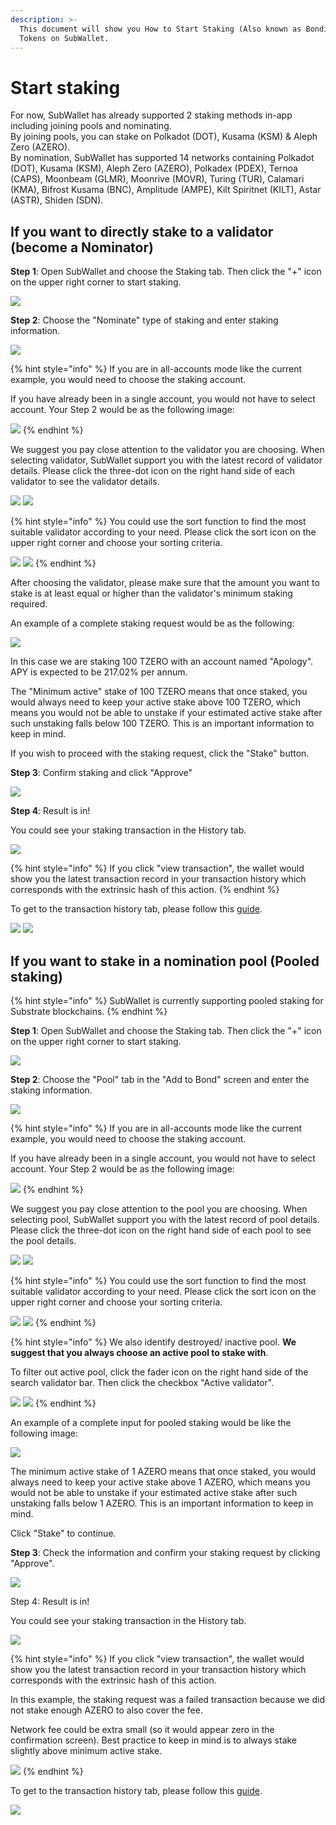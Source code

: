 ```yaml
---
description: >-
  This document will show you How to Start Staking (Also known as Bonding)
  Tokens on SubWallet.
---
```


# Start staking

For now, SubWallet has already supported 2 staking methods in-app including joining pools and nominating.\
By joining pools, you can stake on Polkadot (DOT), Kusama (KSM) & Aleph Zero (AZERO).\
By nomination, SubWallet has supported 14 networks containing Polkadot (DOT), Kusama (KSM), Aleph Zero (AZERO), Polkadex (PDEX), Ternoa (CAPS), Moonbeam (GLMR), Moonrive (MOVR), Turing (TUR), Calamari (KMA), Bifrost Kusama (BNC), Amplitude (AMPE), Kilt Spiritnet (KILT), Astar (ASTR), Shiden (SDN).

## If you want to directly stake to a validator (become a Nominator)

**Step 1**: Open SubWallet and choose the Staking tab. Then click the "+" icon on the upper right corner to start staking.&#x20;

![](<../../.gitbook/assets/image (175).png>)



**Step 2**: Choose the "Nominate" type of staking and enter staking information.&#x20;

![](<../../.gitbook/assets/image (173) (1).png>)

{% hint style="info" %}
If you are in all-accounts mode like the current example, you would need to choose the staking account.&#x20;

If you have already been in a single account, you would not have to select account. Your Step 2 would be as the following image:

![](<../../.gitbook/assets/image (182).png>)
{% endhint %}

We suggest you pay close attention to the validator you are choosing. When selecting validator, SubWallet support you with the latest record of validator details. Please click the three-dot icon on the right hand side of each validator to see the validator details.

![](<../../.gitbook/assets/image (163) (1).png>) ![](<../../.gitbook/assets/image (181) (1).png>)

{% hint style="info" %}
You could use the sort function to find the most suitable validator according to your need. Please click the sort icon on the upper right corner and choose your sorting criteria.&#x20;

![](<../../.gitbook/assets/image (169) (2).png>) ![](<../../.gitbook/assets/image (166) (1).png>)
{% endhint %}

After choosing the validator, please make sure that the amount you want to stake is at least equal or higher than the validator's minimum staking required.&#x20;

An example of a complete staking request would be as the following:

![](<../../.gitbook/assets/image (161).png>)

In this case we are staking 100 TZERO with an account named "Apology". APY is expected to be 217.02% per annum.&#x20;

The "Minimum active" stake of 100 TZERO means that once staked, you would always need to keep your active stake above 100 TZERO, which means you would not be able to unstake if your estimated active stake after such unstaking falls below 100 TZERO. This is an important information to keep in mind.&#x20;

If you wish to proceed with the staking request, click the "Stake" button.&#x20;



**Step 3**: Confirm staking and click "Approve"

![](<../../.gitbook/assets/image (157).png>)



**Step 4**: Result is in!

You could see your staking transaction in the History tab.

![](<../../.gitbook/assets/image (158).png>)

{% hint style="info" %}
If you click "view transaction", the wallet would show you the latest transaction record in your transaction history which corresponds with the extrinsic hash of this action.&#x20;
{% endhint %}

To get to the transaction history tab, please follow this [guide](broken-reference).

![](<../../.gitbook/assets/image (177) (1).png>) ![](<../../.gitbook/assets/image (180) (1).png>)

##

## If you want to stake in a nomination pool (Pooled staking)

{% hint style="info" %}
SubWallet is currently supporting pooled staking for Substrate blockchains.&#x20;
{% endhint %}

**Step 1**: Open SubWallet and choose the Staking tab. Then click the "+" icon on the upper right corner to start staking.&#x20;

![](<../../.gitbook/assets/image (3) (3) (1).png>)



**Step 2**: Choose the "Pool" tab in the "Add to Bond" screen and enter the staking information.&#x20;

![](<../../.gitbook/assets/image (159) (2).png>)

{% hint style="info" %}
If you are in all-accounts mode like the current example, you would need to choose the staking account.&#x20;

If you have already been in a single account, you would not have to select account. Your Step 2 would be as the following image:

![](<../../.gitbook/assets/image (155) (1).png>)
{% endhint %}

We suggest you pay close attention to the pool you are choosing. When selecting pool, SubWallet support you with the latest record of pool details. Please click the three-dot icon on the right hand side of each pool to see the pool details.

![](<../../.gitbook/assets/image (171) (2).png>) ![](<../../.gitbook/assets/image (162) (2).png>)

{% hint style="info" %}
You could use the sort function to find the most suitable validator according to your need. Please click the sort icon on the upper right corner and choose your sorting criteria.&#x20;

![](<../../.gitbook/assets/image (184).png>) ![](<../../.gitbook/assets/image (156).png>)
{% endhint %}

{% hint style="info" %}
We also identify destroyed/ inactive pool. **We suggest that you always choose an active pool to stake with**.&#x20;

To filter out active pool, click the fader icon on the right hand side of the search validator bar. Then click the checkbox "Active validator".&#x20;

![](<../../.gitbook/assets/image (179) (1).png>) ![](<../../.gitbook/assets/image (178).png>)
{% endhint %}

An example of a complete input for pooled staking would be like the following image:

![](<../../.gitbook/assets/image (154) (2).png>)

The minimum active stake of 1 AZERO means that once staked, you would always need to keep your active stake above 1 AZERO, which means you would not be able to unstake if your estimated active stake after such unstaking falls below 1 AZERO. This is an important information to keep in mind.

Click "Stake" to continue.



**Step 3**: Check the information and confirm your staking request by clicking "Approve".&#x20;

![](<../../.gitbook/assets/image (164) (1).png>)



Step 4: Result is in!

You could see your staking transaction in the History tab.

![](<../../.gitbook/assets/image (172) (2).png>)

{% hint style="info" %}
If you click "view transaction", the wallet would show you the latest transaction record in your transaction history which corresponds with the extrinsic hash of this action.&#x20;

In this example, the staking request was a failed transaction because we did not stake enough AZERO to also cover the fee.&#x20;

Network fee could be extra small (so it would appear zero in the confirmation screen). Best practice to keep in mind is to always stake slightly above minimum active stake.&#x20;

![](<../../.gitbook/assets/image (160).png>)
{% endhint %}

To get to the transaction history tab, please follow this [guide](broken-reference).

![](<../../.gitbook/assets/image (165) (1).png>)

